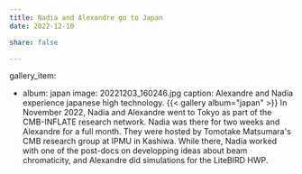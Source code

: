 ```yaml
---
title: Nadia and Alexandre go to Japan
date: 2022-12-10

share: false

---
```

gallery_item:
- album: japan
  image: 20221203_160246.jpg
  caption: Alexandre and Nadia experience japanese high technology. 
{{< gallery album="japan" >}}
In November 2022, Nadia and Alexandre went to Tokyo as part of the CMB-INFLATE research network. Nadia was there for two weeks and Alexandre for a full month. They were hosted by Tomotake Matsumara's CMB research group at IPMU in Kashiwa. While there, Nadia worked with one of the post-docs on developping ideas about beam chromaticity, and Alexandre did simulations for the LiteBIRD HWP. 

<!--more-->
